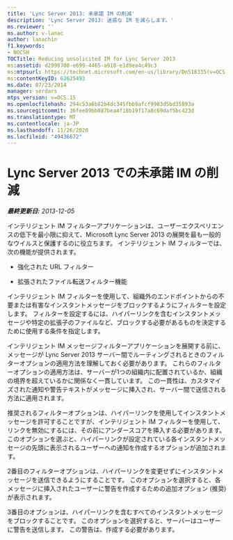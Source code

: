 ```yaml
---
title: 'Lync Server 2013: 未承諾 IM の削減'
description: 'Lync Server 2013: 迷惑な IM を減らします。'
ms.reviewer: ''
ms.author: v-lanac
author: lanachin
f1.keywords:
- NOCSH
TOCTitle: Reducing unsolicited IM for Lync Server 2013
ms:assetid: d2998708-e699-4465-a918-e1d9ea4c49c3
ms:mtpsurl: https://technet.microsoft.com/en-us/library/Dn518335(v=OCS.15)
ms:contentKeyID: 62625493
ms.date: 07/23/2014
manager: serdars
mtps_version: v=OCS.15
ms.openlocfilehash: 294c53a6b82b4dc345fbb9afcf9983d5bd35893a
ms.sourcegitcommit: 36fee89bb887bea4f18b19f17a8c69daf5bc423d
ms.translationtype: MT
ms.contentlocale: ja-JP
ms.lasthandoff: 11/26/2020
ms.locfileid: "49436672"
---
```

# <a name="reducing-unsolicited-im-for-lync-server-2013"></a>Lync Server 2013 での未承諾 IM の削減

<div data-xmlns="http://www.w3.org/1999/xhtml">

<div class="topic" data-xmlns="http://www.w3.org/1999/xhtml" data-msxsl="urn:schemas-microsoft-com:xslt" data-cs="https://msdn.microsoft.com/">

<div data-asp="https://msdn2.microsoft.com/asp">



</div>

<div id="mainSection">

<div id="mainBody">

<span> </span>

_**最終更新日:** 2013-12-05_

インテリジェント IM フィルターアプリケーションは、ユーザーエクスペリエンスの低下を最小限に抑えて、Microsoft Lync Server 2013 の展開を最も一般的なウイルスと保護するのに役立ちます。 インテリジェント IM フィルターでは、次の機能が提供されます。

  - 強化された URL フィルター

  - 拡張されたファイル転送フィルター機能

インテリジェント IM フィルターを使用して、組織外のエンドポイントからの不要または有害なインスタントメッセージをブロックするようにフィルターを設定します。 フィルターを設定するには、ハイパーリンクを含むインスタントメッセージや特定の拡張子のファイルなど、ブロックする必要があるものを決定するために使用する条件を指定します。

インテリジェント IM メッセージフィルターアプリケーションを展開する前に、メッセージが Lync Server 2013 サーバー間でルーティングされるときのフィルターオプションの適用方法を理解しておく必要があります。 これらのフィルターオプションの適用方法は、サーバーが1つの組織内に配置されているか、組織の境界を超えているかに関係なく一貫しています。 この一貫性は、カスタマイズされた通知や警告テキストがメッセージに挿入され、サーバー間で送信される方法に適用されます。

推奨されるフィルターオプションは、ハイパーリンクを使用してインスタントメッセージを許可することですが、インテリジェント IM フィルターを使用して、リンクを無効にするには、その前にアンダースコアを挿入する必要があります。 このオプションを選ぶと、ハイパーリンクが設定されている各インスタントメッセージの先頭に表示されるユーザーへの通知を作成するオプションが追加されます。

2番目のフィルターオプションは、ハイパーリンクを変更せずにインスタントメッセージを送信できるようにすることです。 このオプションを選択すると、各メッセージに挿入されたユーザーに警告を作成するための追加オプション (推奨) が表示されます。

3番目のオプションは、ハイパーリンクを含むすべてのインスタントメッセージをブロックすることです。 このオプションを選択すると、サーバーはユーザーに警告を送信します。 この警告は、作成する必要があります。

</div>

<span> </span>

</div>

</div>

</div>

